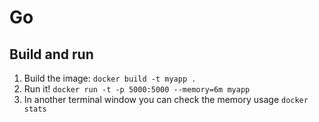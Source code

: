 # Go
## Build and run

1. Build the image: `docker build -t myapp .`
2. Run it! `docker run -t -p 5000:5000 --memory=6m myapp`
3. In another terminal window you can check the memory usage `docker stats`
